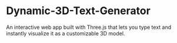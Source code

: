 # Dynamic-3D-Text-Generator
An interactive web app built with Three.js that lets you type text and instantly visualize it as a customizable 3D model. 
